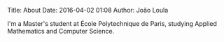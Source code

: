 Title: About
Date: 2016-04-02 01:08
Author: João Loula

I'm a Master's student at École Polytechnique de Paris, studying Applied Mathematics and Computer Science.
